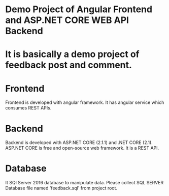 # Demo Project of Angular Frontend and ASP.NET CORE WEB API Backend
# It is basically a demo project of feedback post and comment.
# Frontend
  Frontend is developed with angular framework. It has angular service which consumes REST APIs. 
# Backend
  Backend is developed with ASP.NET CORE (2.1.1) and .NET CORE (2.1). ASP.NET CORE is free and open-source web framework. It is a REST API.
# Database
  It SQl Server 2016 database to manipulate data. Please collect SQL SERVER Database file named 'feedback.sql' from project root.
